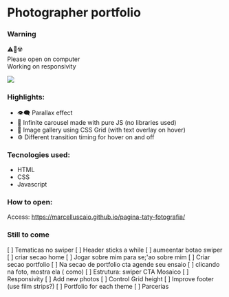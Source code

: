 # Photographer portfolio

### Warning
:warning::no_mobile_phones::radioactive: <br>
Please open on computer <br>
Working on responsivity

<img src="assets/img/screencapture-marcelluscaio-github-io-pagina-taty-fotografia-2022-10-28-17_10_34.png">


### Highlights:
* :eye_speech_bubble: Parallax effect
* :mage: Infinite carousel made with pure JS (no libraries used)
* :art: Image gallery using CSS Grid (with text overlay on hover)
* :gear: Different transition timing for hover on and off

### Tecnologies used:

* HTML
* CSS
* Javascript

### How to open:

Access: https://marcelluscaio.github.io/pagina-taty-fotografia/

### Still to come
[ ] Tematicas no swiper
[ ] Header sticks a while
[ ] aumeentar botao swiper
[ ] criar secao home
[ ] Jogar sobre mim para se;'ao sobre mim
[ ]  Criar secao portfolio
[ ] Na secao de portfolio cta agende seu ensaio
[ ] clicando na foto, mostra ela ( como)
[ ] Estrutura: swiper CTA Mosaico
[ ] Responsivity
[ ] Add new photos
[ ] Control Grid height
[ ] Improve footer (use film strips?)
[ ] Portfolio for each theme 
[ ] Parcerias
